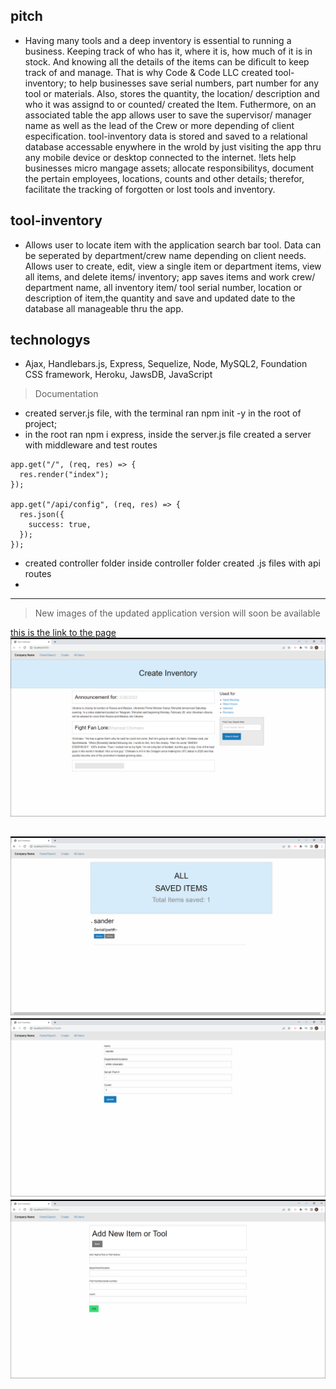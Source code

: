 ## pitch 
- Having many tools and a deep inventory is essential to running a business. Keeping track of who has it, where it is, how much of it is in stock. And knowing all the details of the items can be dificult to keep track of and manage. That is why Code & Code LLC created tool-inventory; to help businesses save serial numbers, part number for any tool or materials. Also, stores the quantity, the location/ description and who it was assignd to or counted/ created the Item. Futhermore, on an associated table the app allows user to save the supervisor/ manager name as well as the lead of the Crew or more depending of client especification. tool-inventory data is stored and saved to a relational database  accessable enywhere in the wrold by just visiting the app thru any mobile device or desktop connected to the internet. !lets help businesses micro mangage assets; allocate responsibilitys, document the pertain employees, locations, counts and other details; therefor, facilitate the tracking of forgotten or lost tools and inventory.

## tool-inventory
- Allows user to locate item with the application search bar tool. Data can be seperated by department/crew name depending on client needs. Allows user to create, edit, view a single item or department items, view all items, and delete items/ inventory; app saves items and work crew/ department name, all inventory item/ tool serial number, location or description of item,the quantity and save and updated date to the database all manageable thru the app.

## technologys
- Ajax, Handlebars.js, Express, Sequelize, Node, MySQL2, Foundation CSS framework, Heroku, JawsDB, JavaScript


> Documentation
- created server.js file, with the terminal ran npm init -y in the root of project; 
- in the root ran npm i express, inside the server.js file created a server with middleware and test routes
```
app.get("/", (req, res) => {
  res.render("index");
});

app.get("/api/config", (req, res) => {
  res.json({
    success: true,
  });
});
```
- created controller folder inside controller folder created .js files with api routes
-





---
> New images of the updated application version will soon be available

[this is the link to the page](https://tool-inventory.herokuapp.com/)
![screenshot](./public/assets/images/home1.png)

![screenshot](./public/assets/images/all.png)
![screenshot](./public/assets/images/edit.png)
![screenshot](./public/assets/images/add.png)
---


